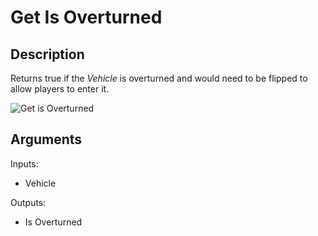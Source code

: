 # Get Is Overturned

## Description

Returns true if the _Vehicle_ is overturned and would need to be flipped to allow players to enter it.

![Get is Overturned](../../.gitbook/assets/images/scripting/vehicles/getisoverturned.png)

## Arguments

Inputs:

- Vehicle
  
Outputs:

- Is Overturned
